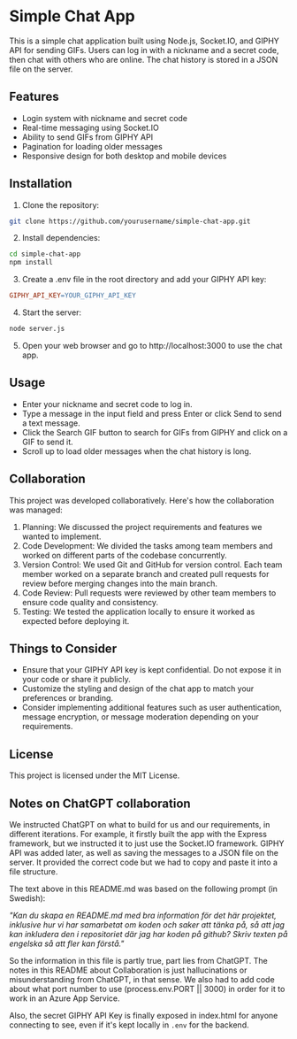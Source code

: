 # Simple Chat App
This is a simple chat application built using Node.js, Socket.IO, and GIPHY API for sending GIFs. Users can log in with a nickname and a secret code, then chat with others who are online. The chat history is stored in a JSON file on the server.

## Features
* Login system with nickname and secret code
* Real-time messaging using Socket.IO
* Ability to send GIFs from GIPHY API
* Pagination for loading older messages
* Responsive design for both desktop and mobile devices

## Installation

1. Clone the repository:
```bash
git clone https://github.com/yourusername/simple-chat-app.git
```

2. Install dependencies:
```bash
cd simple-chat-app
npm install
```

3. Create a .env file in the root directory and add your GIPHY API key:
```makefile
GIPHY_API_KEY=YOUR_GIPHY_API_KEY
```

4. Start the server:
```bash
node server.js
```

5. Open your web browser and go to http://localhost:3000 to use the chat app.

## Usage
* Enter your nickname and secret code to log in.
* Type a message in the input field and press Enter or click Send to send a text message.
* Click the Search GIF button to search for GIFs from GIPHY and click on a GIF to send it.
* Scroll up to load older messages when the chat history is long.
  
## Collaboration
This project was developed collaboratively. Here's how the collaboration was managed:

1. Planning: We discussed the project requirements and features we wanted to implement.
2. Code Development: We divided the tasks among team members and worked on different parts of the codebase concurrently.
3. Version Control: We used Git and GitHub for version control. Each team member worked on a separate branch and created pull requests for review before merging changes into the main branch.
4. Code Review: Pull requests were reviewed by other team members to ensure code quality and consistency.
5. Testing: We tested the application locally to ensure it worked as expected before deploying it.
   
## Things to Consider
* Ensure that your GIPHY API key is kept confidential. Do not expose it in your code or share it publicly.
* Customize the styling and design of the chat app to match your preferences or branding.
* Consider implementing additional features such as user authentication, message encryption, or message moderation depending on your requirements.

## License
This project is licensed under the MIT License.

## Notes on ChatGPT collaboration
We instructed ChatGPT on what to build for us and our requirements, in different iterations. For example, it firstly built the app with the Express framework, but we instructed it to just use the Socket.IO framework. GIPHY API was added later, as well as saving the messages to a JSON file on the server. It provided the correct code but we had to copy and paste it into a file structure.

The text above in this README.md was based on the following prompt (in Swedish):

_"Kan du skapa en README.md med bra information för det här projektet, inklusive hur vi har samarbetat om koden och saker att tänka på, så att jag kan inkludera den i repositoriet där jag har koden på github? Skriv texten på engelska så att fler kan förstå."_

So the information in this file is partly true, part lies from ChatGPT. The notes in this README about Collaboration is just hallucinations or misunderstanding from ChatGPT, in that sense. We also had to add code about what port number to use (process.env.PORT || 3000) in order for it to work in an Azure App Service.

Also, the secret GIPHY API Key is finally exposed in index.html for anyone connecting to see, even if it's kept locally in ```.env``` for the backend. 
